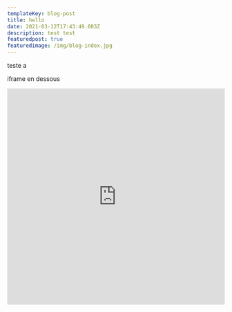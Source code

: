 ```yaml
---
templateKey: blog-post
title: hello
date: 2021-03-12T17:43:49.603Z
description: test test
featuredpost: true
featuredimage: /img/blog-index.jpg
---
```

teste a

iframe en dessous

<iframe style="border: 0; overflow: hidden;" frameBorder="0" height="500px" width="100%" src="https://carbone4.toucantoco.com/embed.html?id=2e2cc54b-f9ab-4dce-aed2-951ab39201e5&stage=staging"></iframe>